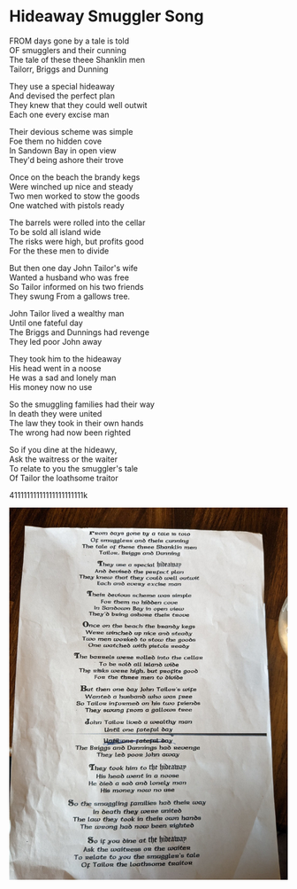 # Hideaway Smuggler Song


FROM days gone by a tale is told  
OF smugglers and their cunning  
The tale of these theee Shanklin men  
Tailorr, Briggs and Dunning

They use a special hideaway  
And devised the perfect plan  
They knew that they could well outwit  
Each one every excise man

Their devious scheme was simple  
Foe them no hidden cove  
In Sandown Bay in open view  
They'd being ashore their trove

Once on the beach the brandy kegs  
Were winched up nice and steady  
Two men worked to stow the goods  
One watched with pistols ready

The barrels were rolled into the cellar  
To be sold all island wide  
The risks were high, but profits good  
For the these men to divide

But then one day John Tailor's wife  
Wanted a husband who was free  
So Tailor informed on his two friends  
They swung From a gallows tree.

John Tailor lived a wealthy man  
Until one fateful day  
The Briggs and Dunnings had revenge  
They led poor John away

They took him to the hideaway  
His head went in a noose  
He was a sad and lonely man  
His money now no use 

So the smuggling families had their way  
In death they were united  
The law they took in their own hands  
The wrong had now been righted

So if you dine at the hideawy,  
Ask the waitress or the waiter  
To relate to you the smuggler's tale  
Of Tailor the loathsome traitor

41111111111111111111111k 

![](hideaway_smuggler_song.jpg)
